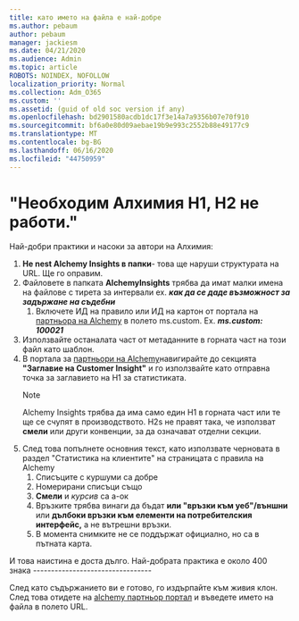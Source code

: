```yaml
---
title: като името на файла е най-добре
ms.author: pebaum
author: pebaum
manager: jackiesm
ms.date: 04/21/2020
ms.audience: Admin
ms.topic: article
ROBOTS: NOINDEX, NOFOLLOW
localization_priority: Normal
ms.collection: Adm_O365
ms.custom: ''
ms.assetid: (guid of old soc version if any)
ms.openlocfilehash: bd2901580acdb1dc17f3e14a7a9356b07e70f910
ms.sourcegitcommit: bf6a0e80d09aebae19b9e993c2552b88e49177c9
ms.translationtype: MT
ms.contentlocale: bg-BG
ms.lasthandoff: 06/16/2020
ms.locfileid: "44750959"
---
```

# <a name="required-alchemy-header-h1-h2s-dont-work"></a>"Необходим Алхимия H1, H2 не работи."
Най-добри практики и насоки за автори на Алхимия:

1. **Не nest Alchemy Insights в папки**- това ще наруши структурата на URL. Ще го оправим.
1. Файловете в папката **AlchemyInsights** трябва да имат малки имена на файлове с тирета за интервали ex. ***как да се даде възможност за задържане на съдебни***
    1. Включете ИД на правило или ИД на картон от портала на [партньора на Alchemy](https://alchemyportal.azurewebsites.net) в полето ms.custom. Ex. ***ms.custom: 100021***
1. Използвайте останалата част от метаданните в горната част на този файл като шаблон.
1. В портала за [партньори на Alchemy](https://alchemyportal.azurewebsites.net)навигирайте до секцията **"Заглавие на Customer Insight"** и го използвайте като отправна точка за заглавието на H1 за статистиката. 
    > [!NOTE]
    > Alchemy Insights трябва да има само един H1 в горната част или те ще се счупят в производството. H2s не правят така, че използват **смели** или други конвенции, за да означават отделни секции.
1. След това попълнете основния текст, като използвате черновата в раздел "Статистика на клиентите" на страницата с правила на Alchemy
    1. Списъците с куршуми са добре
    1. Номерирани списъци също
    1. **Смели** и *курсив* са а-ок
    1. Връзките трябва винаги да бъдат **или "връзки към уеб"/външни** или **дълбоки връзки към елементи на потребителския интерфейс,** а не вътрешни връзки.
    1. В момента снимките не се поддържат официално, но са в пътната карта.

И това наистина е доста дълго. Най-добрата практика е около 400 знака ---------------------------------

След като съдържанието ви е готово, го издърпайте към живия клон. След това отидете на [alchemy партньор портал](https://alchemyportal.azurewebsites.net) и въведете името на файла в полето URL. 